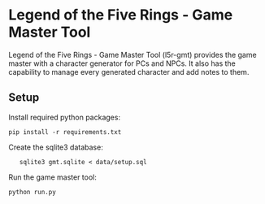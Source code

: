 Legend of the Five Rings - Game Master Tool
===========================================

Legend of the Five Rings - Game Master Tool (l5r-gmt) provides the
game master with a character generator for PCs and NPCs. It also has
the capability to manage every generated character and add notes to
them.

Setup
-----

Install required python packages:

	pip install -r requirements.txt

Create the sqlite3 database:

       sqlite3 gmt.sqlite < data/setup.sql

Run the game master tool:

    python run.py